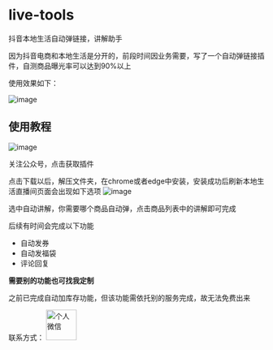 # live-tools
抖音本地生活自动弹链接，讲解助手

因为抖音电商和本地生活是分开的，前段时间因业务需要，写了一个自动弹链接插件，自测商品曝光率可以达到90%以上

使用效果如下：

![image](https://github.com/woftsun/live-tools/assets/139890307/dac358a3-0894-45e4-b61c-ba1d2ee0661d)


## 使用教程
![image](https://github.com/woftsun/live-tools/assets/139890307/5799a844-7e9b-4261-a116-248683d20d0d)

关注公众号，点击获取插件

点击下载以后，解压文件夹，在chrome或者edge中安装，安装成功后刷新本地生活直播间页面会出现如下选项
![image](https://github.com/woftsun/live-tools/assets/139890307/a6a3095f-4225-4f63-9146-5c2133c7777a)

选中自动讲解，你需要哪个商品自动弹，点击商品列表中的讲解即可完成


后续有时间会完成以下功能
 -  自动发券
 -  自动发福袋
 -  评论回复

 **需要别的功能也可找我定制**

之前已完成自动加库存功能，但该功能需依托别的服务完成，故无法免费出来


联系方式：
<img src="https://github.com/woftsun/live-tools/assets/139890307/3b140490-fe3a-4560-9eaa-2cae0eab553d" alt="个人微信" width="60">





